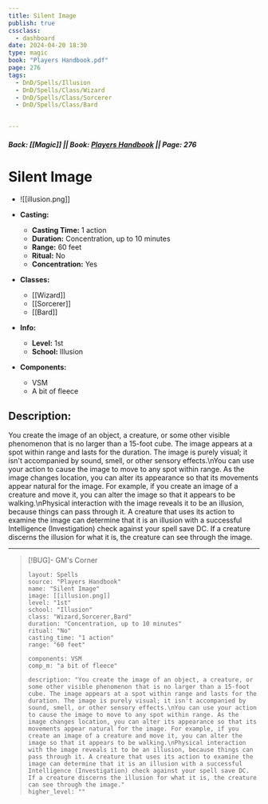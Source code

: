 ```yaml
---
title: Silent Image
publish: true
cssclass:
  - dashboard
date: 2024-04-20 18:30
type: magic
book: "Players Handbook.pdf"
page: 276
tags:
  - DnD/Spells/Illusion
  - DnD/Spells/Class/Wizard
  - DnD/Spells/Class/Sorcerer
  - DnD/Spells/Class/Bard


---
```


##### Back: [[Magic]] || Book: [Players Handbook](https://drive.google.com/drive/folders/1O5bhpYizcIT5xxAoLOuzCRht_PVS7VSG?usp=sharing) || Page: 276

# Silent Image
- ![[illusion.png]]
- **Casting:**
    - **Casting Time:** 1 action
    - **Duration:** Concentration, up to 10 minutes
    - **Range:** 60 feet
    - **Ritual:** No
    - **Concentration:** Yes
- **Classes:**
    - [[Wizard]]
    - [[Sorcerer]]
    - [[Bard]]

- **Info:**
    - **Level:** 1st
    - **School:** Illusion
- **Components:**
    - VSM
    - A bit of fleece

## Description:
You create the image of an object, a creature, or some other visible phenomenon that is no larger than a 15-foot cube. The image appears at a spot within range and lasts for the duration. The image is purely visual; it isn't accompanied by sound, smell, or other sensory effects.\nYou can use your action to cause the image to move to any spot within range. As the image changes location, you can alter its appearance so that its movements appear natural for the image. For example, if you create an image of a creature and move it, you can alter the image so that it appears to be walking.\nPhysical interaction with the image reveals it to be an illusion, because things can pass through it. A creature that uses its action to examine the image can determine that it is an illusion with a successful Intelligence (Investigation) check against your spell save DC. If a creature discerns the illusion for what it is, the creature can see through the image.



---

> [!BUG]- GM's Corner
>
> ```statblock
> layout: Spells
> source: "Players Handbook"
> name: "Silent Image"
> image: [[illusion.png]]
> level: "1st"
> school: "Illusion"
> class: "Wizard,Sorcerer,Bard"
> duration: "Concentration, up to 10 minutes"
> ritual: "No"
> casting_time: "1 action"
> range: "60 feet"
>
> components: VSM
> comp_m: "a bit of fleece"
>
> description: "You create the image of an object, a creature, or some other visible phenomenon that is no larger than a 15-foot cube. The image appears at a spot within range and lasts for the duration. The image is purely visual; it isn't accompanied by sound, smell, or other sensory effects.\nYou can use your action to cause the image to move to any spot within range. As the image changes location, you can alter its appearance so that its movements appear natural for the image. For example, if you create an image of a creature and move it, you can alter the image so that it appears to be walking.\nPhysical interaction with the image reveals it to be an illusion, because things can pass through it. A creature that uses its action to examine the image can determine that it is an illusion with a successful Intelligence (Investigation) check against your spell save DC. If a creature discerns the illusion for what it is, the creature can see through the image."
> higher_level: ""
> ```
